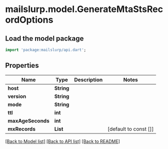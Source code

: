 # mailslurp.model.GenerateMtaStsRecordOptions

## Load the model package
```dart
import 'package:mailslurp/api.dart';
```

## Properties
Name | Type | Description | Notes
------------ | ------------- | ------------- | -------------
**host** | **String** |  | 
**version** | **String** |  | 
**mode** | **String** |  | 
**ttl** | **int** |  | 
**maxAgeSeconds** | **int** |  | 
**mxRecords** | **List<String>** |  | [default to const []]

[[Back to Model list]](../README#documentation-for-models) [[Back to API list]](../README#documentation-for-api-endpoints) [[Back to README]](../README)


